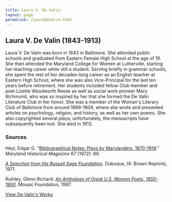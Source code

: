 ```yaml
---
title: Laura V. De Valin
layout: page
permalink: /LauraDeValin.html
---
```


## Laura V. De Valin (1843-1913)

Laura V. De Valin was born in 1843 in Baltimore. She attended public schools and graduated from Eastern Female High School at the age of 19. She then attended the Maryland College for Women at Lutherville, starting her teaching career while still a student. Serving briefly in grammar schools, she spent the rest of her decades-long career as an English teacher at Eastern High School, where she was also Vice-Principal for the last ten years before retirement. Her students included fellow Club member and poet Lizette Woodworth Reese as well as social work pioneer Mary Richmond, who was so inspired by her that she formed the De Valin Literature Club in her honor. She was a member of the Woman's Literary Club of Baltimore from around 1899-1904, where she wrote and presented articles on psychology, religion, and history, as well as her own poems. She also copyrighted several plays; unfortunately, the manuscripts have subsequently been lost. She died in 1913.

### Sources
Heyl, Edgar G. "[Bibliographical Notes: Plays by Marylanders, 1870-1916](http://msa.maryland.gov/megafile/msa/speccol/sc5800/sc5881/000001/000000/000265/pdf/msa_sc_5881_1_265.pdf)." *Maryland Historical Magazine* 67 (1972): 80.

*[A Selection from the Russell Sage Foundation](https://books.google.com/books?id=qPdxyZ_4B_0C&pg=PA16&dq=laura+de+valin&hl=en&sa=X&ved=0ahUKEwiyoM2uvILZAhXI21MKHUxLAFIQ6AEIMDAB#v=onepage&q=laura%20de%20valin&f=false)*. Dubuque, IA: Brown Reprints, 1971.

Ruihley, Glenn Richard. *[An Anthology of Great U.S. Women Poets, 1850-1900](https://books.google.com/books?id=ByBaAAAAMAAJ&q=laura+de+valin&dq=laura+de+valin&hl=en&sa=X&ved=0ahUKEwjxm834voLZAhVL61MKHajsCEc4ChDoAQgtMAE)*. Mosaic Foundation, 1997. 

[View De Valin's Works](https://elizajames.github.io/WLCB_draft/browse.html#de%20valin)
